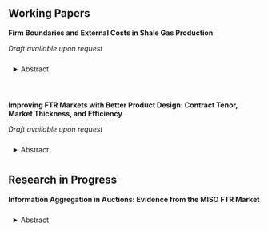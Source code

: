 <!-- ---
title: Research in progress
--- -->


&nbsp;

## Working Papers

__Firm Boundaries and External Costs in Shale Gas Production__

*Draft available upon request*

<details>
<summary style="padding: 10px; border-radius: 5px; cursor: pointer;">Abstract</summary>

> Shale gas production is highly decentralized, complicating efforts to address the local environmental impacts of fracking. Motivated by this, I analyze optimal environmental regulation when firm boundaries are relevant to external costs. I focus on the market for fracking wastewater in Pennsylvania. In this setting, firms transport wastewater long distances by truck to avoid market exchange, exacerbating greenhouse gas emissions, air pollution, and spill risk. Exploiting regulatory data on firms' wastewater management decisions, I embed frictions at the firm boundary in an empirical model of insourcing and outsourcing. I show that augmenting a simple uniform tax on trucking with outsourcing subsidies can reduce social costs by up to 64% of private trucking costs if frictions at the firm boundary are viewed as internalities. Otherwise, a uniform tax is socially optimal, and results in external costs that are 14% lower. My findings highlight two distinct inference problems for a Pigouvian regulator: the problem of inferring transaction costs, and the problem of assessing their welfare-relevance.

</details>


&nbsp;

__Improving FTR Markets with Better Product Design: Contract Tenor, Market Thickness, and Efficiency__

*Draft available upon request*

<details>
<summary style="padding: 10px; border-radius: 5px; cursor: pointer;">Abstract</summary>

> Financial transmission rights (FTRs) are an important class of contracts in decentralized energy markets. This paper explores how market operators' contract design choices affect the efficiency of FTR allocation. With shorter contract tenors, generators and electricity customers can obtain better hedging portfolios for anticipated deliveries. However, short contracts can directly or indirectly reduce market thickness in the FTR auction, leading to welfare losses. In order to understand the significance of this tradeoff I build and estimate a stylized empirical model of the Midcontinent ISO (MISO) FTR allocation mechanism. Relative to a counterfactual with longer contracts, MISO's current contract design reduces welfare losses from congestion risk by $2.4M, or about 1% of total welfare, at firms' estimated risk preferences. However, reduced auction proceeds result in aggregate welfare losses, highlighting the value of careful contract design.

</details>

## Research in Progress

__Information Aggregation in Auctions: Evidence from the MISO FTR Market__

<details>
<summary style="padding: 10px; border-radius: 5px; cursor: pointer;">Abstract</summary>

> The rate at which market prices aggregate information is difficult to characterize analytically in many realistic environments, such as when ex ante asset endowments are heterogeneous, information is distributed asymmetrically, and the number of competing traders is not known in advance. In this paper, I estimate an empirical model of Bayes-Cournot competition to quantify the rate of information aggregation in financial transmission rights (FTR) auctions, which among other purposes are intended to elicit accurate information about future congestion prices in electricity markets. FTR auctions are particularly well suited to this purpose because key primitives such as ex post asset values, agents' types, and asset endowments are directly observable. Moreover, the structured and multi-round nature of FTR auctions results in significant cross-sectional heterogeneity. I discuss the implications of the model estimates for the design of FTR markets.

</details>
